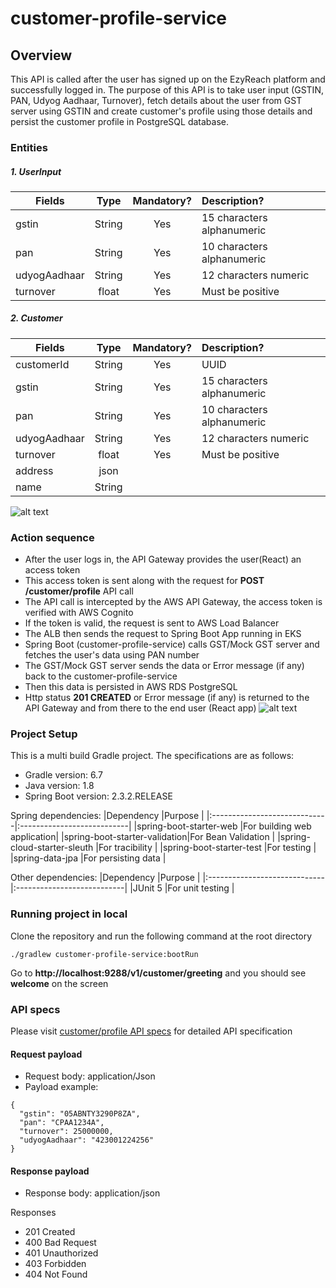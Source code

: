 # customer-profile-service

## Overview
This API is called after the user has signed up on the EzyReach platform and successfully logged in. The purpose of this API is to take user input (GSTIN, PAN, Udyog Aadhaar, Turnover), fetch details about the user from GST server using GSTIN and create customer's profile using those details and persist the customer profile in PostgreSQL database.


### Entities

##### 1. UserInput
|Fields      |Type  |Mandatory?|Description?|
|------------|:----:|:--------:|:-----------|
|gstin       |String|Yes       |15 characters alphanumeric|
|pan         |String|Yes       |10 characters alphanumeric|
|udyogAadhaar|String|Yes       |12 characters numeric|
|turnover    |float |Yes       |Must be positive|

##### 2. Customer
|Fields      |Type  |Mandatory?|Description?|
|------------|:----:|:--------:|:-----------|
|customerId  |String|Yes       |UUID|
|gstin       |String|Yes       |15 characters alphanumeric|
|pan         |String|Yes       |10 characters alphanumeric|
|udyogAadhaar|String|Yes       |12 characters numeric|
|turnover    |float |Yes       |Must be positive|
|address     |json  ||         |
|name        |String||         ||

![alt text](https://github.com/EzReach/customer-profile-service/blob/main/Diagrams/ER-customer-profile.PNG "Entities for customer/profile")


### Action sequence
* After the user logs in, the API Gateway provides the user(React) an access token
* This access token is sent along with the request for **POST /customer/profile** API call
* The API call is intercepted by the AWS API Gateway, the access token is verified with AWS Cognito
* If the token is valid, the request is sent to AWS Load Balancer
* The ALB then sends the request to Spring Boot App running in EKS
* Spring Boot (customer-profile-service) calls GST/Mock GST server and fetches the user's data using PAN number
* The GST/Mock GST server sends the data or Error message (if any) back to the customer-profile-service
* Then this data is persisted in AWS RDS PostgreSQL
* Http status **201 CREATED** or Error message (if any) is returned to the API Gateway and from there to the end user (React app)
![alt text](https://github.com/EzReach/customer-profile-service/blob/main/Diagrams/Sequence-Diagram.PNG "Sequence Diagram")


### Project Setup
This is a multi build Gradle project. The specifications are as follows:
* Gradle version: 6.7
* Java version: 1.8
* Spring Boot version: 2.3.2.RELEASE

Spring dependencies:
|Dependency                    |Purpose                     |
|:-----------------------------|:---------------------------|
|spring-boot-starter-web       |For building web application|
|spring-boot-starter-validation|For Bean Validation         |
|spring-cloud-starter-sleuth   |For tracibility             |
|spring-boot-starter-test      |For testing                 |
|spring-data-jpa               |For persisting data         |

Other dependencies:
|Dependency                    |Purpose                     |
|:-----------------------------|:---------------------------|
|JUnit 5                       |For unit testing            |


### Running project in local
Clone the repository and run the following command at the root directory
```
./gradlew customer-profile-service:bootRun
```

Go to **http://localhost:9288/v1/customer/greeting** and you should see **welcome** on the screen



### API specs
Please visit [customer/profile API specs](https://github.com/EzReach/customer-profile-service/blob/main/customer-profile-api.yaml) for detailed API specification

#### Request payload
* Request body: application/Json
* Payload example:

```
{
  "gstin": "05ABNTY3290P8ZA",
  "pan": "CPAA1234A",
  "turnover": 25000000,
  "udyogAadhaar": "423001224256"
}
```


#### Response payload
* Response body: application/json

Responses
* 201 Created
* 400 Bad Request
* 401 Unauthorized
* 403 Forbidden
* 404 Not Found